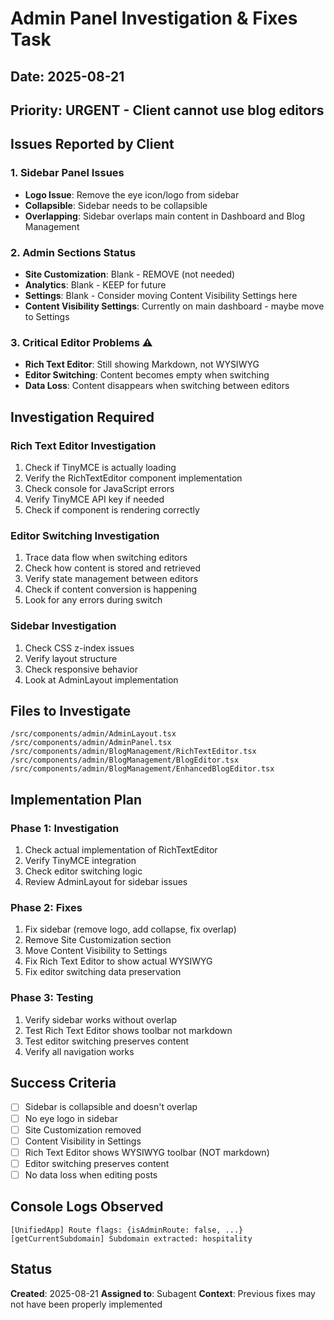 # Admin Panel Investigation & Fixes Task

## Date: 2025-08-21
## Priority: URGENT - Client cannot use blog editors

## Issues Reported by Client

### 1. Sidebar Panel Issues
- **Logo Issue**: Remove the eye icon/logo from sidebar
- **Collapsible**: Sidebar needs to be collapsible
- **Overlapping**: Sidebar overlaps main content in Dashboard and Blog Management

### 2. Admin Sections Status
- **Site Customization**: Blank - REMOVE (not needed)
- **Analytics**: Blank - KEEP for future
- **Settings**: Blank - Consider moving Content Visibility Settings here
- **Content Visibility Settings**: Currently on main dashboard - maybe move to Settings

### 3. Critical Editor Problems ⚠️
- **Rich Text Editor**: Still showing Markdown, not WYSIWYG
- **Editor Switching**: Content becomes empty when switching
- **Data Loss**: Content disappears when switching between editors

## Investigation Required

### Rich Text Editor Investigation
1. Check if TinyMCE is actually loading
2. Verify the RichTextEditor component implementation
3. Check console for JavaScript errors
4. Verify TinyMCE API key if needed
5. Check if component is rendering correctly

### Editor Switching Investigation
1. Trace data flow when switching editors
2. Check how content is stored and retrieved
3. Verify state management between editors
4. Check if content conversion is happening
5. Look for any errors during switch

### Sidebar Investigation
1. Check CSS z-index issues
2. Verify layout structure
3. Check responsive behavior
4. Look at AdminLayout implementation

## Files to Investigate
```
/src/components/admin/AdminLayout.tsx
/src/components/admin/AdminPanel.tsx
/src/components/admin/BlogManagement/RichTextEditor.tsx
/src/components/admin/BlogManagement/BlogEditor.tsx
/src/components/admin/BlogManagement/EnhancedBlogEditor.tsx
```

## Implementation Plan

### Phase 1: Investigation
1. Check actual implementation of RichTextEditor
2. Verify TinyMCE integration
3. Check editor switching logic
4. Review AdminLayout for sidebar issues

### Phase 2: Fixes
1. Fix sidebar (remove logo, add collapse, fix overlap)
2. Remove Site Customization section
3. Move Content Visibility to Settings
4. Fix Rich Text Editor to show actual WYSIWYG
5. Fix editor switching data preservation

### Phase 3: Testing
1. Verify sidebar works without overlap
2. Test Rich Text Editor shows toolbar not markdown
3. Test editor switching preserves content
4. Verify all navigation works

## Success Criteria
- [ ] Sidebar is collapsible and doesn't overlap
- [ ] No eye logo in sidebar
- [ ] Site Customization removed
- [ ] Content Visibility in Settings
- [ ] Rich Text Editor shows WYSIWYG toolbar (NOT markdown)
- [ ] Editor switching preserves content
- [ ] No data loss when editing posts

## Console Logs Observed
```
[UnifiedApp] Route flags: {isAdminRoute: false, ...}
[getCurrentSubdomain] Subdomain extracted: hospitality
```

## Status
**Created**: 2025-08-21
**Assigned to**: Subagent
**Context**: Previous fixes may not have been properly implemented